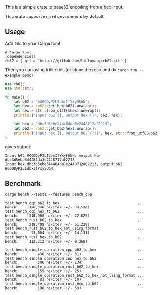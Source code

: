 
This is a simple crate to base62 encoding from a hex input.

This crate support `no_std` environment by default.

## Usage

Add this to your Cargo.toml
```
# Cargo.toml
[dependencies]
rb62 = { git = 'https://github.com/liufuyang/rb62.git' }
```

Then you can using it like this (or clone the repo and do `cargo run --example demo`)
```rust
use rb62;
use std::str;

fn main() {
    let b62 = "6GGODyP2LIdbxIfYxy5UbN";
    let hex = rb62::get_hex(b62).unwrap();
    let hex = str::from_utf8(&hex).unwrap();
    println!("Input b62 {}, output hex {}", b62, hex);

    let hex = "dbc3d5ebe344484da3e2448712a02213";
    let b62 = rb62::get_b62(hex).unwrap();
    println!("Input hex {}, output b62 {:?}", hex, str::from_utf8(&b62).unwrap());
}
```
gives output:
```
Input b62 6GGODyP2LIdbxIfYxy5UbN, output hex dbc3d5ebe344484da3e2448712a02213
Input hex dbc3d5ebe344484da3e2448712a02213, output b62 6GGODyP2LIdbxIfYxy5UbN
```

## Benchmark

`cargo bench --tests --features bench_cpp`
```
test bench_cpp_b62_to_hex                                    ... bench:     296,346 ns/iter (+/- 34,520)
test bench_cpp_hex_to_b62                                    ... bench:     310,960 ns/iter (+/- 22,825)
test bench_rust_b62_to_hex                                   ... bench:     218,408 ns/iter (+/- 51,229)
test bench_rust_b62_to_hex_not_using_format                  ... bench:      73,004 ns/iter (+/- 14,131)
test bench_rust_hex_to_b62                                   ... bench:     112,212 ns/iter (+/- 9,260)

test bench_single_operation_cpp_b62_to_hex                   ... bench:         436 ns/iter (+/- 31)
test bench_single_operation_cpp_hex_to_b62                   ... bench:         506 ns/iter (+/- 134)
test bench_single_operation_rust_b62_to_hex                  ... bench:         155 ns/iter (+/- 25)
test bench_single_operation_rust_b62_to_hex_not_using_format ... bench:          81 ns/iter (+/- 10)
test bench_single_operation_rust_hex_to_b62                  ... bench:         196 ns/iter (+/- 59)
```